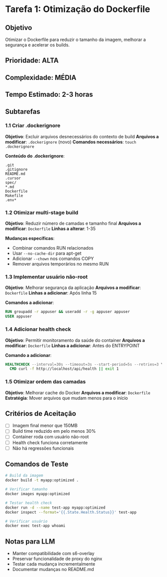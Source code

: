 # Tarefa 1: Otimização do Dockerfile

## Objetivo
Otimizar o Dockerfile para reduzir o tamanho da imagem, melhorar a segurança e acelerar os builds.

## Prioridade: ALTA
## Complexidade: MÉDIA
## Tempo Estimado: 2-3 horas

## Subtarefas

### 1.1 Criar .dockerignore
**Objetivo**: Excluir arquivos desnecessários do contexto de build
**Arquivos a modificar**: `.dockerignore` (novo)
**Comandos necessários**: `touch .dockerignore`

**Conteúdo do .dockerignore**:
```
.git
.gitignore
README.md
.cursor
spec/
*.md
Dockerfile
Makefile
.env*
```

### 1.2 Otimizar multi-stage build
**Objetivo**: Reduzir número de camadas e tamanho final
**Arquivos a modificar**: `Dockerfile`
**Linhas a alterar**: 1-35

**Mudanças específicas**:
- Combinar comandos RUN relacionados
- Usar `--no-cache-dir` para apt-get
- Adicionar `--chown` nos comandos COPY
- Remover arquivos temporários no mesmo RUN

### 1.3 Implementar usuário não-root
**Objetivo**: Melhorar segurança da aplicação
**Arquivos a modificar**: `Dockerfile`
**Linhas a adicionar**: Após linha 15

**Comandos a adicionar**:
```dockerfile
RUN groupadd -r appuser && useradd -r -g appuser appuser
USER appuser
```

### 1.4 Adicionar health check
**Objetivo**: Permitir monitoramento da saúde do container
**Arquivos a modificar**: `Dockerfile`
**Linhas a adicionar**: Antes do ENTRYPOINT

**Comando a adicionar**:
```dockerfile
HEALTHCHECK --interval=30s --timeout=3s --start-period=5s --retries=3 \
  CMD curl -f http://localhost/api/health || exit 1
```

### 1.5 Otimizar ordem das camadas
**Objetivo**: Melhorar cache do Docker
**Arquivos a modificar**: `Dockerfile`
**Estratégia**: Mover arquivos que mudam menos para o início

## Critérios de Aceitação
- [ ] Imagem final menor que 150MB
- [ ] Build time reduzido em pelo menos 30%
- [ ] Container roda com usuário não-root
- [ ] Health check funciona corretamente
- [ ] Não há regressões funcionais

## Comandos de Teste
```bash
# Build da imagem
docker build -t myapp:optimized .

# Verificar tamanho
docker images myapp:optimized

# Testar health check
docker run -d --name test-app myapp:optimized
docker inspect --format='{{.State.Health.Status}}' test-app

# Verificar usuário
docker exec test-app whoami
```

## Notas para LLM
- Manter compatibilidade com s6-overlay
- Preservar funcionalidade de proxy do nginx
- Testar cada mudança incrementalmente
- Documentar mudanças no README.md
